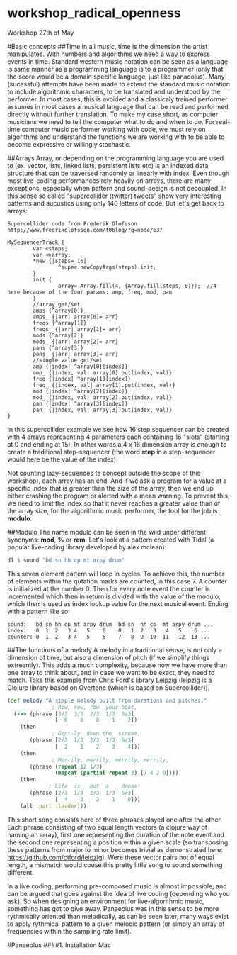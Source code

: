 # workshop_radical_openness
Workshop 27th of May

#Basic concepts
##Time
In all music, time is the dimension the artist manipulates. With numbers and algorithms we need a way to express events in time. Standard western music notation can be seen as a language is same manner as a programming language is to a programmer (only that the score would be a domain specific language, just like panaeolus). Many (sucessful) attempts have been made to extend the standard music notation to include algorithmic characters, to be translated and understood by the performer. In most cases, this is avoided and a classicaly trained performer assumes in most cases a musical language that can be read and performed directly without further translation. To make my case short, as computer musicians we need to tell the computer what to do and when to do. For real-time computer music performer working with code, we must rely on algorithms and understand the functions we are working with to be able to become expressive or willingly stochastic.

##Arrays
Array, or depending on the programming language you are used to (ex. vector, lists, linked lists, persistent lists etc) is an indexed data structure that can be traversed randomly or linearly with index. Even though most live-coding performances rely heavily on arrays, there are many exceptions, especially when pattern and sound-design is not decoupled. In this sense so called "supercollider (twitter) tweets" show very interesting patterns and aucustics using only 140 letters of code. But let's get back to arrays:

`Supercollider code from Frederik Olofsson http://www.fredrikolofsson.com/f0blog/?q=node/637`
```Supercollider
MySequencerTrack {
        var <steps;
        var <>array;
        *new {|steps= 16|
                ^super.newCopyArgs(steps).init;
        }
        init {
                array= Array.fill(4, {Array.fill(steps, 0)});  //4 here because of the four params: amp, freq, mod, pan
        }
        //array get/set
        amps {^array[0]}
        amps_ {|arr| array[0]= arr}
        freqs {^array[1]}
        freqs_ {|arr| array[1]= arr}
        mods {^array[2]}
        mods_ {|arr| array[2]= arr}
        pans {^array[3]}
        pans_ {|arr| array[3]= arr}
        //single value get/set
        amp {|index| ^array[0][index]}
        amp_ {|index, val| array[0].put(index, val)}
        freq {|index| ^array[1][index]}
        freq_ {|index, val| array[1].put(index, val)}
        mod {|index| ^array[2][index]}
        mod_ {|index, val| array[2].put(index, val)}
        pan {|index| ^array[3][index]}
        pan_ {|index, val| array[3].put(index, val)}
}
```
In this supercollider example we see how 16 step sequencer can be created with 4 arrays representing 4 parameters each containing 16 "slots" (starting at 0 and ending at 15). In other words a 4 x 16 dimension array is enough to create a traditional step-sequencer (the word **step** in a step-sequencer would here be the value of the index).

Not counting lazy-sequences (a concept outside the scope of this workshop), each array has an end. And if we ask a program for a value at a specific index that is greater than the size of the array, then we end up either crashing the program or alerted with a mean warning. To prevent this, we need to limit the index so that it never reaches a greater value than of the array size, for the algorithmic music performer, the tool for the job is **modulo**.

##Modulo
The name modulo can be seen in the wild under different synonyms: **mod**, **%** or **rem**. Let's look at a pattern created with Tidal (a popular live-coding library developed by alex mclean):
```Haskell
d1 $ sound "bd sn hh cp mt arpy drum"
```
This seven element pattern will loop in cycles. To achieve this, the number of elements within the qutation marks are counted, in this case 7. A counter is initialized at the number 0. Then for every note event the counter is incremented which then in return is divided with the value of the modulo, which then is used as index lookup value for the next musical event. Ending with a pattern like so:
```
sound:   bd sn hh cp mt arpy drum  bd sn  hh cp  mt arpy drum ...
index:   0  1  2   3 4   5    6    0   1  2   3   4   5    6 ...
counter: 0  1  2   3 4   5    6    7   8  9  10  11   12  13 ...
```

##The functions of a melody
A melody in a traditional sense, is not only a dimension of time, but also a dimension of pitch (if we simplify things extreamly). This adds a much complexity, because now we have more than one array to think about, and in case we want to be exact, they need to match. Take this example from Chris Ford's library Leipzig (leipzig is a Clojure library based on Overtone (which is based on Supercollider)).
```Clojure
(def melody "A simple melody built from durations and pitches."
              ; Row, row, row  your boat,
  (->> (phrase [3/3  3/3  2/3  1/3  3/3]
               [  0    0    0    1    2])
    (then
              ; Gent-ly  down the  stream,
       (phrase [2/3  1/3  2/3  1/3  6/3]
               [  2    1    2    3    4]))
    (then
              ; Merrily, merrily, merrily, merrily,
       (phrase (repeat 12 1/3)
               (mapcat (partial repeat 3) [7 4 2 0])))
    (then
             ; Life  is   but  a    dream!
       (phrase [2/3  1/3  2/3  1/3  6/3]
               [  4    3    2    1    0]))
    (all :part :leader)))
  ```
  This short song consists here of three phrases played one after the other. Each phrase consisting of two equal length vectors (a clojure way of naming an array), first one representing the duration of the note event and the second one representing a position within a given scale (so transposing these patterns from major to minor becomes trivial as demonstrated here: https://github.com/ctford/leipzig). Were these vector pairs not of equal length, a mismatch would couse this pretty little song to sound something different.
  
  In a live coding, performing pre-composed music is almost impossible, and can be argued that goes against the idea of live coding (depending who you ask). So when designing an environment for live-algorithmic music, something has got to give away. Panaeolus was in this sense to be more rythmically oriented than melodically, as can be seen later, many ways exist to apply rythmical pattern to a given melodic pattern (or simply an array of frequencies within the sampling rate limit).

#Panaeolus
####1. Installation Mac
